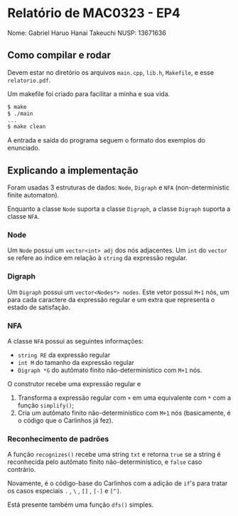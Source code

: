 # Relatório de MAC0323 - EP4

Nome: Gabriel Haruo Hanai Takeuchi
NUSP: 13671636

## Como compilar e rodar

Devem estar no diretório os arquivos `main.cpp`, `lib.h`, `Makefile`, e esse `relatorio.pdf`.

Um makefile foi criado para facilitar a minha e sua vida.

```bash
$ make
$ ./main
...
$ make clean
```

A entrada e saída do programa seguem o formato dos exemplos do enunciado.

## Explicando a implementação

Foram usadas 3 estruturas de dados: `Node`, `Digraph` e `NFA` (non-deterministic finite automaton).

Enquanto a classe `Node` suporta a classe `Digraph`, a classe `Digraph` suporta a classe `NFA`.

### Node

Um `Node` possui um `vector<int> adj` dos nós adjacentes. Um `int` do `vector` se refere ao índice em relação à `string` da expressão regular.


### Digraph

Um `Digraph` possui um `vector<Nodes*> nodes`. Este vetor possui `M+1` nós, um para cada caractere da expressão regular e um extra que representa o estado de satisfação.

### NFA

A classe `NFA` possui as seguintes informações:
- `string RE` da expressão regular
- `int M` do tamanho da expressão regular
- `Digraph *G` do autômato finito não-determinístico com `M+1` nós.

O construtor recebe uma expressão regular e

1. Transforma a expressão regular com `+` em uma equivalente com `*` com a função `simplify()`;
2. Cria um autômato finito não-determinístico com `M+1` nós (basicamente, é o código que o Carlinhos já fez).

### Reconhecimento de padrões

A função `recognizes()` recebe uma string `txt` e retorna `true` se a string é reconhecida pelo autômato finito não-determinístico, e `false` caso contrário.

Novamente, é o código-base do Carlinhos com a adição de `if`'s para tratar os casos especiais `.` , `\` , `[]` , `[-]` e `[^]`.

Está presente também uma função `dfs()` simples.